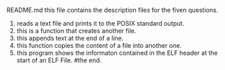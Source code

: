 README.md
this file contains the description files for the fiven questions.
1. reads a text file and prints it to the POSIX standard output.
2. this is a function that creates another file.
3. this appends text at the end of a line.
4. this function copies the content of a file into another one.
5. this program shows the informaton contained in the ELF header at the start of an ELF File.
#the end.
